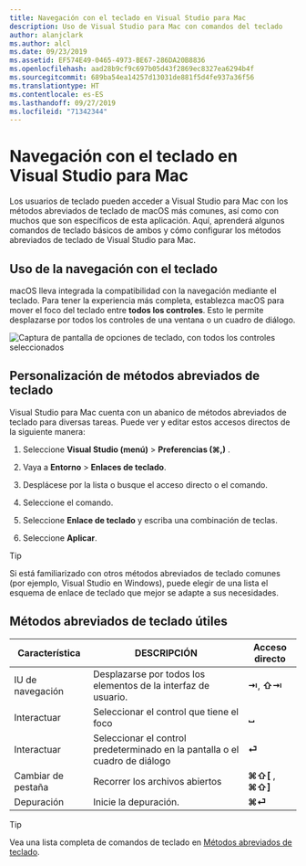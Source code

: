 ```yaml
---
title: Navegación con el teclado en Visual Studio para Mac
description: Uso de Visual Studio para Mac con comandos del teclado
author: alanjclark
ms.author: alcl
ms.date: 09/23/2019
ms.assetid: EF574E49-0465-4973-BE67-286DA20B8836
ms.openlocfilehash: aad28b9cf9c697b05d43f2869ec8327ea6294b4f
ms.sourcegitcommit: 689ba54ea14257d13031de881f5d4fe937a36f56
ms.translationtype: HT
ms.contentlocale: es-ES
ms.lasthandoff: 09/27/2019
ms.locfileid: "71342344"
---
```

# <a name="keyboard-navigation-in-visual-studio-for-mac"></a>Navegación con el teclado en Visual Studio para Mac

Los usuarios de teclado pueden acceder a Visual Studio para Mac con los métodos abreviados de teclado de macOS más comunes, así como con muchos que son específicos de esta aplicación. Aquí, aprenderá algunos comandos de teclado básicos de ambos y cómo configurar los métodos abreviados de teclado de Visual Studio para Mac.

## <a name="use-keyboard-navigation"></a>Uso de la navegación con el teclado

macOS lleva integrada la compatibilidad con la navegación mediante el teclado. Para tener la experiencia más completa, establezca macOS para mover el foco del teclado entre **todos los controles**. Esto le permite desplazarse por todos los controles de una ventana o un cuadro de diálogo.

![Captura de pantalla de opciones de teclado, con todos los controles seleccionados](media/accessibility-preferences-keyboard.png)

## <a name="customize-keyboard-shortcuts"></a>Personalización de métodos abreviados de teclado

Visual Studio para Mac cuenta con un abanico de métodos abreviados de teclado para diversas tareas. Puede ver y editar estos accesos directos de la siguiente manera:

1. Seleccione **Visual Studio (menú)**  > **Preferencias (&#8984;,)** .

1. Vaya a **Entorno** > **Enlaces de teclado**.

1. Desplácese por la lista o busque el acceso directo o el comando.

1. Seleccione el comando.

1. Seleccione **Enlace de teclado** y escriba una combinación de teclas.

1. Seleccione **Aplicar**.

> [!TIP]
> Si está familiarizado con otros métodos abreviados de teclado comunes (por ejemplo, Visual Studio en Windows), puede elegir de una lista el esquema de enlace de teclado que mejor se adapte a sus necesidades.

## <a name="useful-keyboard-shortcuts"></a>Métodos abreviados de teclado útiles

|Característica         |DESCRIPCIÓN                                   |Acceso directo         |
|----------------|----------------------------------------------|-----------------|
|IU de navegación   |Desplazarse por todos los elementos de la interfaz de usuario.               |**⇥**, **⇧⇥**    |
|Interactuar        |Seleccionar el control que tiene el foco         |**␣**            |
|Interactuar        |Seleccionar el control predeterminado en la pantalla o el cuadro de diálogo |**⏎**            |
|Cambiar de pestaña     |Recorrer los archivos abiertos                      |**⌘⇧[** , **⌘⇧]** |
|Depuración           |Inicie la depuración.                               |**⌘⏎**           |

> [!TIP]
> Vea una lista completa de comandos de teclado en [Métodos abreviados de teclado](keyboard-shortcuts.md).